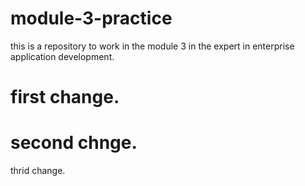 # module-3-practice
this is a repository to work in the module 3 in the expert in enterprise application development.

# first change.
# second chnge.

thrid change.
